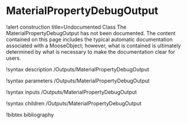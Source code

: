 <!-- MOOSE Documentation Stub: Remove this when content is added. -->

# MaterialPropertyDebugOutput

!alert construction title=Undocumented Class
The MaterialPropertyDebugOutput has not been documented. The content contained on this page includes the
typical automatic documentation associated with a MooseObject; however, what is contained is
ultimately determined by what is necessary to make the documentation clear for users.

!syntax description /Outputs/MaterialPropertyDebugOutput

!syntax parameters /Outputs/MaterialPropertyDebugOutput

!syntax inputs /Outputs/MaterialPropertyDebugOutput

!syntax children /Outputs/MaterialPropertyDebugOutput

!bibtex bibliography
